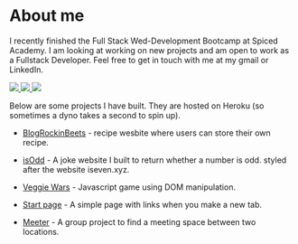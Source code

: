 # About me

I recently finished the Full Stack Wed-Development Bootcamp at Spiced Academy. I am looking at working on new projects and am open to work as a Fullstack Developer. Feel free to get in touch with me at my gmail or LinkedIn.
<br>

<a href="mailto:yorick.tenfeld@gmail.com"> <img src="https://img.shields.io/badge/-Gmail-red?logo=gmail&style=for-the-badge&logoColor=white"/> </a><a href="https://www.linkedin.com/in/yorick-ten-feld/"> <img src="https://img.shields.io/badge/-Linkedin-blue?style=for-the-badge&logo=linkedin"/> </a><a href="https://yoricktf.github.io/CV/"> <img src="https://img.shields.io/badge/-Resume%20-brightgreen?style=for-the-badge"/> </a>

Below are some projects I have built. They are hosted on Heroku (so sometimes a dyno takes a second to spin up).


- [BlogRockinBeets](https://blog-rockin-beets.herokuapp.com/) - recipe wesbite where users can store their own recipe.

- [isOdd](https://is-odd-api.herokuapp.com/) - A joke website I built to return whether a number is odd. styled after the website iseven.xyz.

- [Veggie Wars](https://yoricktf.github.io/Veggie-wars/) - Javascript game using DOM manipulation.

- [Start page](https://startpage-yoz.herokuapp.com/) - A simple page with links when you make a new tab.

- [Meeter](https://www.meeter.me/) - A group project to find a meeting space between two locations.
